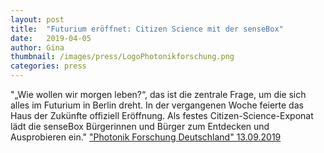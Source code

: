 ```yaml
---
layout: post
title:  "Futurium eröffnet: Citizen Science mit der senseBox"
date:   2019-04-05 
author: Gina
thumbnail: /images/press/LogoPhotonikforschung.png
categories: press
---
```

"„Wie wollen wir morgen leben?“, das ist die zentrale Frage, um die sich alles im Futurium in Berlin dreht. In der vergangenen Woche feierte das Haus der Zukünfte offiziell Eröffnung. Als festes Citizen-Science-Exponat lädt die senseBox Bürgerinnen und Bürger zum Entdecken und Ausprobieren ein."
<a href="https://www.photonikforschung.de/service/nachrichten/detailansicht/futurium-eroeffnet-citizen-science-mit-der-sensebox.html" target="_blank">"Photonik Forschung Deutschland" 13.09.2019</a>
